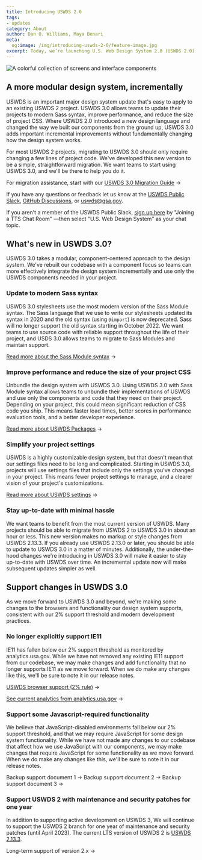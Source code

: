 ```yaml
---
title: Introducing USWDS 2.0
tags:
- updates
category: About
author: Dan O. Williams, Maya Benari
meta:
  og:image: /img/introducing-uswds-2-0/feature-image.jpg
excerpt: Today, we’re launching U.S. Web Design System 2.0 (USWDS 2.0), a new foundation for the future of our design system. This new version was designed to make it easier for any project to integrate USWDS and use it to support both your mission and the needs of your audience.
---
```


<img src="{{ site.baseurl }}/img/introducing-uswds-2-0/feature-image.jpg" alt="A colorful collection of screens and interface components" class="width-full tablet:width-tablet-lg maxw-full tablet:maxw-tablet-lg">

## A more modular design system, incrementally

USWDS is an important major design system update that's easy to apply to an existing USWDS 2 project. USWDS 3.0 allows teams to update their projects to modern Sass syntax, improve performance, and reduce the size of project CSS. Where USWDS 2.0 introduced a new design language and changed the way we built our components from the ground up, USWDS 3.0 adds important incremental improvements without fundamentally changing how the design system works.

For most USWDS 2 projects, migrating to USWDS 3.0 should only require changing  a few lines of project code. We've developed this new version to be a simple, straightforward migration. We want teams to start using USWDS 3.0, and we'll be there to help you do it.

For migration assistance, start with our [USWDS 3.0 Migration Guide](/pages/documentation/migration.md) → 

If you have any questions or feedback let us know at the [USWDS Public Slack](https://www.google.com/url?q=https://gsa-tts.slack.com/channels/uswds-public&sa=D&source=docs&ust=1650387626542002&usg=AOvVaw3QjvPxGxIznpEoupJQNzfu), [GitHub Discussions](#), or [uswds@gsa.gov](mailto:uswds@gsa.gov). 

If you aren't a member of the USWDS Public Slack, [sign up here](https://www.google.com/url?q=https://chat.18f.gov/&sa=D&source=docs&ust=1650387626552101&usg=AOvVaw1gTNprLN4-fKRdzy4uhPzD) by "Joining a TTS Chat Room" —then select "U.S. Web Design System" as your chat topic.

## What's new in USWDS 3.0?
USWDS 3.0 takes a modular, component-centered approach to the design system. We've rebuilt our codebase with a component focus so teams can more effectively integrate the design system incrementally and use only the USWDS components needed in your project.

### Update to modern Sass syntax 

USWDS 3.0 stylesheets use the most modern version of the Sass Module syntax. The Sass language that we use to write our stylesheets updated its syntax in 2020 and the old syntax (using `@import`) is now deprecated. Sass will no longer support the old syntax starting in October 2022. We want teams to use source code with reliable support throughout the life of their project, and USDS 3.0 allows teams to migrate to Sass Modules and maintain support.

[Read more about the Sass Module syntax](https://sass-lang.com/) → 

### Improve performance and reduce the size of your project CSS 

Unbundle the design system with USWDS 3.0. Using USWDS 3.0 with Sass Module syntax allows teams to unbundle their implementations of USWDS and use only the components and code that they need on their project. Depending on your project, this could mean significant reduction of CSS code you ship. This means faster load times, better scores in performance evaluation tools, and a better developer experience. 

[Read more about USWDS Packages](#) → 

### Simplify your project settings

USWDS is a highly customizable design system, but that doesn't mean that our settings files need to be long and complicated. Starting in USWDS 3.0, projects will use settings files that include only the settings you've changed in your project. This means fewer project settings to manage, and a clearer vision of your project's customizations. 

[Read more about USWDS settings](/pages/documentation/settings.md) → 

### Stay up-to-date with minimal hassle

We want teams to benefit from the most current version of USWDS. Many projects should be able to migrate from USWDS 2 to USWDS 3.0 in about an hour or less. This new version makes no markup or style changes from USWDS 2.13.3. If you already use USWDS 2.13.0 or later, you should be able to update to USWDS 3.0 in a matter of minutes. Additionally, the under-the-hood changes we're introducing in USWDS 3.0 will make it easier to stay up-to-date with USWDS over time. An incremental update now will make subsequent updates simpler as well. 

## Support changes in USWDS 3.0

As we move forward to USWDS 3.0 and beyond, we're making some changes to the browsers and functionality our design system supports, consistent with our 2% support threshold and modern development practices.

### No longer explicitly support IE11

IE11 has fallen below our 2% support threshold as monitored by analytics.usa.gov. While we have not removed any existing IE11 support from our codebase, we may make changes and add functionality that no longer supports IE11 as we move forward. When we do make any changes like this, we'll be sure to note it in our release notes.

[USWDS browser support (2% rule)](https://www.google.com/url?q=https://designsystem.digital.gov/documentation/developers/%23browser-support&sa=D&source=docs&ust=1650387626552663&usg=AOvVaw3eW3_58VK9IBh9fncG0uzP) →

[See current analytics from analytics.usa.gov](https://www.google.com/url?q=https://analytics.usa.gov&sa=D&source=docs&ust=1650387626553017&usg=AOvVaw36BRF74_09AuQDhCu006hN) → 

### Support some Javascript-required functionality 

We believe that JavaScript-disabled environments fall below our 2% support threshold, and that we may require JavaScript for some design system functionality. While we have not made any changes to our codebase that affect how we use JavaScript with our components, we may make changes that require JavaScript for some functionality as we move forward. When we do make any changes like this, we'll be sure to note it in our release notes.

Backup support document 1 →
Backup support document 2 → 
Backup support document 3 → 

### Support USWDS 2 with maintenance and security patches for one year

In addition to supporting active development on USWDS 3, We will continue to support the USWDS 2 branch for one year of maintenance and security patches (until April 2023). The current LTS version of USWDS 2 is [USWDS 2.13.3](https://github.com/uswds/uswds/discussions/4626).

Long-term support of version 2.x → 
